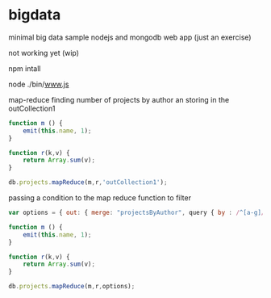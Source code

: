 # bigdata
minimal big data sample nodejs and mongodb web app (just an exercise)

not working yet (wip)

npm intall

node ./bin/www.js


map-reduce
finding number of projects by author an storing in the outCollection1

```javascript
function m () {
    emit(this.name, 1);
}

function r(k,v) {
    return Array.sum(v);
}

db.projects.mapReduce(m,r,'outCollection1');
```

passing a condition to the map reduce function to filter

```javascript
var options = { out: { merge: "projectsByAuthor", query { by : /^[a-g]/ }};

function m () {
    emit(this.name, 1);
}

function r(k,v) {
    return Array.sum(v);
}

db.projects.mapReduce(m,r,options);
```